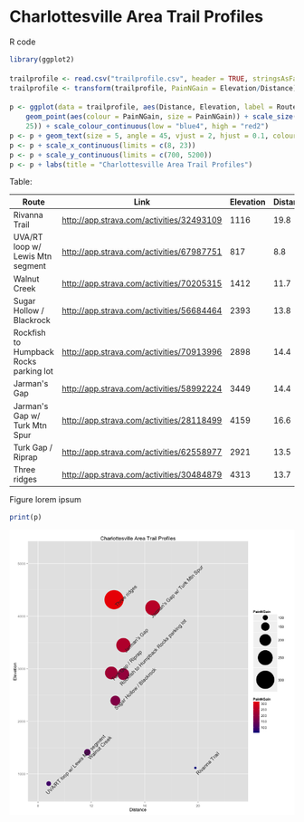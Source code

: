 # Charlottesville Area Trail Profiles

R code


```r
library(ggplot2)

trailprofile <- read.csv("trailprofile.csv", header = TRUE, stringsAsFactors = FALSE)
trailprofile <- transform(trailprofile, PainNGain = Elevation/Distance)

p <- ggplot(data = trailprofile, aes(Distance, Elevation, label = Route)) + 
    geom_point(aes(colour = PainNGain, size = PainNGain)) + scale_size(range = c(3, 
    25)) + scale_colour_continuous(low = "blue4", high = "red2")
p <- p + geom_text(size = 5, angle = 45, vjust = 2, hjust = 0.1, colour = "gray20")
p <- p + scale_x_continuous(limits = c(8, 23))
p <- p + scale_y_continuous(limits = c(700, 5200))
p <- p + labs(title = "Charlottesville Area Trail Profiles")
```


Table: 

Route | Link | Elevation | Distance | PainNGain
--- | --- | --- | --- | ---
Rivanna Trail | http://app.strava.com/activities/32493109 | 1116 | 19.8 |  56.36
UVA/RT loop w/ Lewis Mtn segment | http://app.strava.com/activities/67987751 |  817 |  8.8 |  92.84
Walnut Creek | http://app.strava.com/activities/70205315 | 1412 | 11.7 | 120.68
Sugar Hollow / Blackrock | http://app.strava.com/activities/56684464 | 2393 | 13.8 | 173.41
Rockfish to Humpback Rocks parking lot | http://app.strava.com/activities/70913996 | 2898 | 14.4 | 201.25
Jarman's Gap | http://app.strava.com/activities/58992224 | 3449 | 14.4 | 239.51
Jarman's Gap w/ Turk Mtn Spur | http://app.strava.com/activities/28118499 | 4159 | 16.6 | 250.54
Turk Gap / Riprap | http://app.strava.com/activities/62558977 | 2921 | 13.5 | 216.37
Three ridges | http://app.strava.com/activities/30484879 | 4313 | 13.7 | 314.82


Figure lorem ipsum


```r
print(p)
```

![plot of chunk scatterplot](figure/scatterplot.png) 





